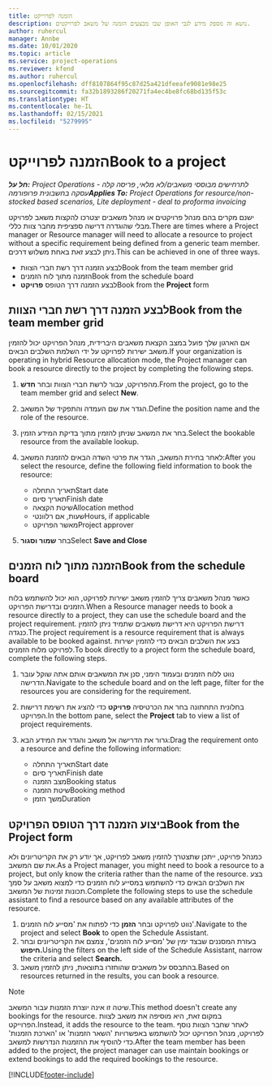 ```yaml
---
title: הזמנה לפרוייקט
description: נושא זה מספק מידע לגבי האופן שבו מבצעים הזמנה של משאב לפרויקטים.
author: ruhercul
manager: Annbe
ms.date: 10/01/2020
ms.topic: article
ms.service: project-operations
ms.reviewer: kfend
ms.author: ruhercul
ms.openlocfilehash: dff8107864f95c87d25a421dfeeafe9081e98e25
ms.sourcegitcommit: fa32b1893286f20271fa4ec4be8fc68bd135f53c
ms.translationtype: HT
ms.contentlocale: he-IL
ms.lasthandoff: 02/15/2021
ms.locfileid: "5279995"
---
```

# <a name="book-to-a-project"></a><span data-ttu-id="90a8a-103">הזמנה לפרוייקט</span><span class="sxs-lookup"><span data-stu-id="90a8a-103">Book to a project</span></span>

<span data-ttu-id="90a8a-104">_**חל על:** Project Operations לתרחישים מבוססי משאבים/לא מלאי, פריסה קלה - עסקה בחשבונית פרופורמה_</span><span class="sxs-lookup"><span data-stu-id="90a8a-104">_**Applies To:** Project Operations for resource/non-stocked based scenarios, Lite deployment - deal to proforma invoicing_</span></span>

<span data-ttu-id="90a8a-105">ישנם מקרים בהם מנהל פרויקטים או מנהל משאבים יצטרכו להקצות משאב לפרויקט מבלי שהוגדרה דרישה ספציפית מחבר צוות כללי.</span><span class="sxs-lookup"><span data-stu-id="90a8a-105">There are times where a Project manager or Resource manager will need to allocate a resource to project without a specific requirement being defined from a generic team member.</span></span> <span data-ttu-id="90a8a-106">ניתן לבצע זאת באחת משלוש דרכים.</span><span class="sxs-lookup"><span data-stu-id="90a8a-106">This can be achieved in one of three ways.</span></span>

- <span data-ttu-id="90a8a-107">לבצע הזמנה דרך רשת חברי הצוות</span><span class="sxs-lookup"><span data-stu-id="90a8a-107">Book from the team member grid</span></span>
- <span data-ttu-id="90a8a-108">הזמנה מתוך לוח הזמנים</span><span class="sxs-lookup"><span data-stu-id="90a8a-108">Book from the schedule board</span></span>
- <span data-ttu-id="90a8a-109">לבצע הזמנה דרך הטופס **פרויקט**</span><span class="sxs-lookup"><span data-stu-id="90a8a-109">Book from the **Project** form</span></span>

## <a name="book-from-the-team-member-grid"></a><span data-ttu-id="90a8a-110">לבצע הזמנה דרך רשת חברי הצוות</span><span class="sxs-lookup"><span data-stu-id="90a8a-110">Book from the team member grid</span></span>

<span data-ttu-id="90a8a-111">אם הארגון שלך פועל במצב הקצאת משאבים היברידית, מנהל הפרויקט יכול להזמין משאב ישירות לפרויקט על ידי השלמת השלבים הבאים.</span><span class="sxs-lookup"><span data-stu-id="90a8a-111">If your organization is operating in hybrid Resource allocation mode, the Project manager can book a resource directly to the project by completing the following steps.</span></span>

1. <span data-ttu-id="90a8a-112">מהפרויקט, עבור לרשת חברי הצוות ובחר **חדשׁ**.</span><span class="sxs-lookup"><span data-stu-id="90a8a-112">From the project, go to the team member grid and select **New**.</span></span>
2. <span data-ttu-id="90a8a-113">הגדר את שם העמדה והתפקיד של המשאב.</span><span class="sxs-lookup"><span data-stu-id="90a8a-113">Define the position name and the role of the resource.</span></span>
3. <span data-ttu-id="90a8a-114">בחר את המשאב שניתן להזמין מתוך בדיקת המידע הזמין.</span><span class="sxs-lookup"><span data-stu-id="90a8a-114">Select the bookable resource from the available lookup.</span></span>
4. <span data-ttu-id="90a8a-115">לאחר בחירת המשאב, הגדר את פרטי השדה הבאים להזמנת המשאב:</span><span class="sxs-lookup"><span data-stu-id="90a8a-115">After you select the resource, define the following field information to book the resource:</span></span>

    - <span data-ttu-id="90a8a-116">תאריך התחלה</span><span class="sxs-lookup"><span data-stu-id="90a8a-116">Start date</span></span>
    - <span data-ttu-id="90a8a-117">תאריך סיום</span><span class="sxs-lookup"><span data-stu-id="90a8a-117">Finish date</span></span>
    - <span data-ttu-id="90a8a-118">שיטת הקצאה</span><span class="sxs-lookup"><span data-stu-id="90a8a-118">Allocation method</span></span>
    - <span data-ttu-id="90a8a-119">שעות, אם רלוונטי</span><span class="sxs-lookup"><span data-stu-id="90a8a-119">Hours, if applicable</span></span>
    - <span data-ttu-id="90a8a-120">מאשר הפרויקט</span><span class="sxs-lookup"><span data-stu-id="90a8a-120">Project approver</span></span>

6. <span data-ttu-id="90a8a-121">בחר **שמור וסגור**</span><span class="sxs-lookup"><span data-stu-id="90a8a-121">Select **Save and Close**</span></span>

## <a name="book-from-the-schedule-board"></a><span data-ttu-id="90a8a-122">הזמנה מתוך לוח הזמנים</span><span class="sxs-lookup"><span data-stu-id="90a8a-122">Book from the schedule board</span></span>

<span data-ttu-id="90a8a-123">כאשר מנהל משאבים צריך להזמין משאב ישירות לפרויקט, הוא יכול להשתמש בלוח הזמנים ובדרישת הפרויקט.</span><span class="sxs-lookup"><span data-stu-id="90a8a-123">When a Resource manager needs to book a resource directly to a project, they can use the schedule board and the project requirement.</span></span> <span data-ttu-id="90a8a-124">דרישת הפרויקט היא דרישת משאבים שתמיד ניתן להזמין כנגדה.</span><span class="sxs-lookup"><span data-stu-id="90a8a-124">The project requirement is a resource requirement that is always available to be booked against.</span></span> <span data-ttu-id="90a8a-125">בצע את השלבים הבאים כדי להזמין ישירות לפרויקט מלוח הזמנים.</span><span class="sxs-lookup"><span data-stu-id="90a8a-125">To book directly to a project form the schedule board, complete the following steps.</span></span>

1. <span data-ttu-id="90a8a-126">נווט ללוח הזמנים ובעמוד הימני, סנן את המשאבים אותם אתה שוקל עובר הדרישה.</span><span class="sxs-lookup"><span data-stu-id="90a8a-126">Navigate to the schedule board and on the left page, filter for the resources you are considering for the requirement.</span></span>
2. <span data-ttu-id="90a8a-127">בחלונית התחתונה בחר את הכרטיסיה **פרויקט** כדי להציג את רשימת דרישות הפרויקט.</span><span class="sxs-lookup"><span data-stu-id="90a8a-127">In the bottom pane, select the **Project** tab to view a list of project requirements.</span></span>
3. <span data-ttu-id="90a8a-128">גרור את הדרישה אל משאב והגדר את המידע הבא:</span><span class="sxs-lookup"><span data-stu-id="90a8a-128">Drag the requirement onto a resource and define the following information:</span></span>

    - <span data-ttu-id="90a8a-129">תאריך התחלה</span><span class="sxs-lookup"><span data-stu-id="90a8a-129">Start date</span></span>
    - <span data-ttu-id="90a8a-130">תאריך סיום</span><span class="sxs-lookup"><span data-stu-id="90a8a-130">Finish date</span></span>
    - <span data-ttu-id="90a8a-131">מצב הזמנה</span><span class="sxs-lookup"><span data-stu-id="90a8a-131">Booking status</span></span>
    - <span data-ttu-id="90a8a-132">שיטת הזמנה</span><span class="sxs-lookup"><span data-stu-id="90a8a-132">Booking method</span></span>
    - <span data-ttu-id="90a8a-133">משך הזמן</span><span class="sxs-lookup"><span data-stu-id="90a8a-133">Duration</span></span>

## <a name="book-from-the-project-form"></a><span data-ttu-id="90a8a-134">ביצוע הזמנה דרך הטופס הפרויקט</span><span class="sxs-lookup"><span data-stu-id="90a8a-134">Book from the Project form</span></span>

<span data-ttu-id="90a8a-135">כמנהל פרויקט, ייתכן שתצטרך להזמין משאב לפרויקט, אך יודע רק את הקריטריונים ולא את שם המשאב.</span><span class="sxs-lookup"><span data-stu-id="90a8a-135">As a Project manager, you might need to book a resource to a project, but only know the criteria rather than the name of the resource.</span></span> <span data-ttu-id="90a8a-136">בצע את השלבים הבאים כדי להשתמש במסייע לוח הזמנים כדי למצוא משאב על סמך תכונות זמינות של המשאב.</span><span class="sxs-lookup"><span data-stu-id="90a8a-136">Complete the following steps to use the schedule assistant to find a resource based on any available attributes of the resource.</span></span> 

1. <span data-ttu-id="90a8a-137">נווט לפרויקט ובחר **הזמן** כדי לפתוח את 'מסייע לוח הזמנים'.</span><span class="sxs-lookup"><span data-stu-id="90a8a-137">Navigate to the project and select **Book** to open the Schedule Assistant.</span></span>
2. <span data-ttu-id="90a8a-138">בעזרת המסננים שבצד ימין של 'מסייע לוח הזמנים', צמצם את הקריטריונים ובחר **חיפוש.**</span><span class="sxs-lookup"><span data-stu-id="90a8a-138">Using the filters on the left side of the Schedule Assistant, narrow the criteria and select **Search.**</span></span>
3. <span data-ttu-id="90a8a-139">בהתבסס על משאבים שהוחזרו בתוצאות, ניתן להזמין משאב.</span><span class="sxs-lookup"><span data-stu-id="90a8a-139">Based on resources returned in the results, you can book a resource.</span></span>

> [!NOTE]
> <span data-ttu-id="90a8a-140">שיטה זו אינה יוצרת הזמנות עבור המשאב.</span><span class="sxs-lookup"><span data-stu-id="90a8a-140">This method doesn't create any bookings for the resource.</span></span> <span data-ttu-id="90a8a-141">במקום זאת, היא מוסיפה את משאב לצוות הפרוייקט.</span><span class="sxs-lookup"><span data-stu-id="90a8a-141">Instead, it adds the resource to the team.</span></span> <span data-ttu-id="90a8a-142">לאחר שחבר הצוות נוסף לפרויקט, מנהל הפרויקט יכול להשתמש באפשרויות 'השאר הזמנות' או 'הארכת הזמנות' כדי להוסיף את ההזמנות הנדרשות למשאב.</span><span class="sxs-lookup"><span data-stu-id="90a8a-142">After the team member has been added to the project, the project manager can use maintain bookings or extend bookings to add the required bookings to the resource.</span></span>


[!INCLUDE[footer-include](../includes/footer-banner.md)]